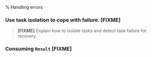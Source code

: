 % Handling errors

### Use task isolation to cope with failure. [FIXME]

> **[FIXME]** Explain how to isolate tasks and detect task failure for recovery.

### Consuming `Result` [FIXME]
